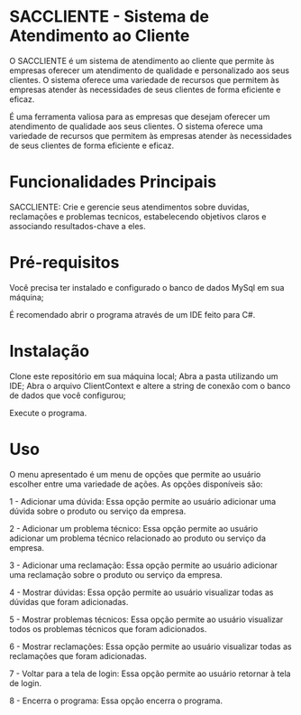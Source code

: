# SACCLIENTE - Sistema de Atendimento ao Cliente

O SACCLIENTE é um sistema de atendimento ao cliente que permite às empresas oferecer um atendimento de qualidade e personalizado aos seus clientes. O sistema oferece uma variedade de recursos que permitem às empresas atender às necessidades de seus clientes de forma eficiente e eficaz.

É uma ferramenta valiosa para as empresas que desejam oferecer um atendimento de qualidade aos seus clientes. O sistema oferece uma variedade de recursos que permitem às empresas atender às necessidades de seus clientes de forma eficiente e eficaz.

# Funcionalidades Principais
SACCLIENTE: Crie e gerencie seus atendimentos sobre duvidas, reclamações e problemas tecnicos, estabelecendo objetivos claros e associando resultados-chave a eles.

# Pré-requisitos
Você precisa ter instalado e configurado o banco de dados MySql em sua máquina;

É recomendado abrir o programa através de um IDE feito para C#.

# Instalação
Clone este repositório em sua máquina local;
Abra a pasta utilizando um IDE;
Abra o arquivo ClientContext e altere a string de conexão com o banco de dados que você configurou;

Execute o programa.

# Uso
O menu apresentado é um menu de opções que permite ao usuário escolher entre uma variedade de ações. As opções disponíveis são:

1 - Adicionar uma dúvida: Essa opção permite ao usuário adicionar uma dúvida sobre o produto ou serviço da empresa.

2 - Adicionar um problema técnico: Essa opção permite ao usuário adicionar um problema técnico relacionado ao produto ou serviço da empresa.

3 - Adicionar uma reclamação: Essa opção permite ao usuário adicionar uma reclamação sobre o produto ou serviço da empresa.

4 - Mostrar dúvidas: Essa opção permite ao usuário visualizar todas as dúvidas que foram adicionadas.

5 - Mostrar problemas técnicos: Essa opção permite ao usuário visualizar todos os problemas técnicos que foram adicionados.

6 - Mostrar reclamações: Essa opção permite ao usuário visualizar todas as reclamações que foram adicionadas.

7 - Voltar para a tela de login: Essa opção permite ao usuário retornar à tela de login.

8 - Encerra o programa: Essa opção encerra o programa.
